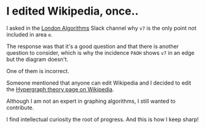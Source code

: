 # I edited Wikipedia, once..

I asked in the [London Algorithms](https://www.meetup.com/London-Algorithms-Meetup/) Slack channel why `v7` is the only point not included in area `e`. 

The response was that it's a good question and that there is another question to consider, which is why the incidence `PAOH` shows `v7` in an edge but the diagram doesn't.

One of them is incorrect. 

Someone mentioned that anyone can edit Wikipedia and I decided to edit the [Hypergraph theory page on Wikipedia](https://en.m.wikipedia.org/wiki/Hypergraph). 

Although I am not an expert in graphing algorithms, I still wanted to contribute.

I find intellectual curiosity the root of progress. And this is how I keep sharp!
